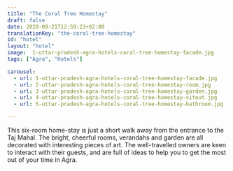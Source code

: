 ```yaml
---
title: "The Coral Tree Homestay"
draft: false
date: 2020-09-21T12:59:23+02:00
translationKey: "the-coral-tree-homestay"
id: "hotel"
layout: "hotel"
image:  1-uttar-pradesh-agra-hotels-coral-tree-homestay-facade.jpg
tags: ["Agra", "Hotels"] 

carousel:
  - url: 1-uttar-pradesh-agra-hotels-coral-tree-homestay-facade.jpg
  - url: 2-uttar-pradesh-agra-hotels-coral-tree-homestay-room.jpg
  - url: 3-uttar-pradesh-agra-hotels-coral-tree-homestay-garden.jpg
  - url: 4-uttar-pradesh-agra-hotels-coral-tree-homestay-sitout.jpg
  - url: 5-uttar-pradesh-agra-hotels-coral-tree-homestay-bathroom.jpg

---
```


This six-room home-stay is just a short walk away from the entrance to the Taj Mahal. The bright, cheerful rooms, verandahs and garden are all decorated with interesting pieces of art. The well-travelled owners are keen to interact with their guests, and are full of ideas to help you to get the most out of your time in Agra.